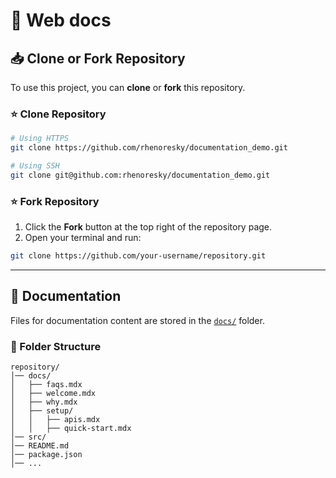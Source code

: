 # 📌 Web docs

## 📥 Clone or Fork Repository

To use this project, you can **clone** or **fork** this repository.

### ⭐ Clone Repository

```sh
# Using HTTPS
git clone https://github.com/rhenoresky/documentation_demo.git

# Using SSH
git clone git@github.com:rhenoresky/documentation_demo.git
```

### ⭐ Fork Repository

1. Click the **Fork** button at the top right of the repository page.
2. Open your terminal and run:

```sh
git clone https://github.com/your-username/repository.git
```

---

## 📖 Documentation

Files for documentation content are stored in the [`docs/`](docs/) folder.

### 📂 Folder Structure

```
repository/
│── docs/
│   ├── faqs.mdx
│   ├── welcome.mdx
│   ├── why.mdx
│   ├── setup/
│   │   ├── apis.mdx
│   │   ├── quick-start.mdx
│── src/
│── README.md
│── package.json
│── ...
```

